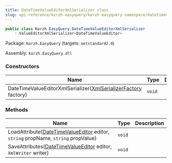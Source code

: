 ```yaml
---
title: DateTimeValueEditorXmlSerializer class
slug: api-reference/korzh-easyquery/korzh-easyquery-namespace/datetimevalueeditorxmlserializer-class
---
```


```csharp
public class Korzh.EasyQuery.DateTimeValueEditorXmlSerializer
    : ValueEditorXmlSerializer<DateTimeValueEditor>

```
Package: `Korzh.EasyQuery` (targets: `netstandard2.0`)

Assembly: `Korzh.EasyQuery.dll`

### Constructors

| Name | Type | Description | 
| --- | --- | --- | 
| DateTimeValueEditorXmlSerializer([XmlSerializerFactory](//easyquery/docs/api-reference/korzh-easyquery/korzh-easyquery-namespace/xmlserializerfactory-class) factory) | `void` |  | 


### Methods

| Name | Type | Description | 
| --- | --- | --- | 
| LoadAttribute([DateTimeValueEditor](//easyquery/docs/api-reference/easydata-core/easydata-namespace/datetimevalueeditor-class) editor, `string` propName, `string` propValue) | `void` |  | 
| SaveAttributes([DateTimeValueEditor](//easyquery/docs/api-reference/easydata-core/easydata-namespace/datetimevalueeditor-class) editor, `XmlWriter` writer) | `void` |  |